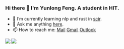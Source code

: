 ### Hi there 👋 I'm Yunlong Feng. A student in HIT.

- 🌱 I’m currently learning nlp and rust in [scir](https://ir.hit.edu.cn).
- 💬 Ask me anything [here](https://github.com/alongwy/alongwy/issues).
- 📫 How to reach me: [Mail](mailto:ylfeng@ir.hit.edu.cn) [Gmail](mailto:alongwyforever@gmail.com) [Outlook](mailto:alongwyforever@outlook.com)

<a href="https://alongwy.top">
  <img align="left" src="https://github-readme-stats.vercel.app/api?username=alongwy&count_private=true" />
</a>
<a href="https://alongwy.top">
  <img align="left" src="https://github-readme-stats.vercel.app/api/top-langs/?username=alongwy&hide=HTML,PostScript" />
</a>
